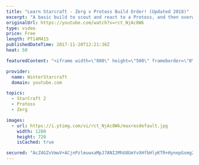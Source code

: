 ```yaml
---
title: "Learn Starcraft - Zerg v Protoss Build Order! (Updated 2018)"
excerpt: "A basic build to scout and react to a Protoss, and then overwhelm them with the swarm! Meant for lower level players looking for direction, not higher level looking for the dankest meta. -- Watch live at https://www.twitch.tv/wintergaming"
originalUrl: https://youtube.com/watch?v=rct_NjAc8Wk
type: video
price: Free
length: PT14M41S
publishedDateTime: 2017-11-20T12:21:36Z
heat: 50

featuredContent: "<iframe width=\"800\" height=\"500\" frameborder=\"0\" src=\"https://www.youtube.com/embed/rct_NjAc8Wk\" allow=\"accelerometer; autoplay; encrypted-media; gyroscope; picture-in-picture\" allowfullscreen></iframe>"

provider:
  name: WinterStarcraft
  domain: youtube.com

topics:
  - StarCraft 2
  - Protoss
  - Zerg

images:
  - url: https://i.ytimg.com/vi/rct_NjAc8Wk/maxresdefault.jpg
    width: 1280
    height: 720
    isCached: true

secured: "AcZ4GZvVmwV+ACjnPzlmuwxaMpJ7ANI2MhU8GmYvXHfbHlyKTR+HynepGxmgZ91Gy3TPU0nv0KgBV7FrkUkOABQTMsYsIPqM3Gds74G0xuseY5i++WCC6b0Qfc/sct/bZYJfkcKRa1Z1RMxWpIXbwt1hjwkA/rhWy3cRKhMDSRcSR0jz1mNGp77OePpKZPNa/DE3NLrSLGhE5H8Lnuq0aB6FDNdo+yjnhtfEE3oE0J9bE9XykW4loNUbcyKyQttFGilas9WwFJe1ZukTNStoYcfypz6haWP6GDnoeS5oxBqAfyGKqKzqQIXkGYlDuB/BXG++/r/slqa3LzI5ntQ0pw/LJpZgcTqEEG3DYhr3kRv+EzcFKsHxMD9s9Vpi2f/HIIyZG2DAtozgBdFlHUpD9rXPy2li7AoQnQW4Eaym6GA=;rcK5ZKpB/iMFdyQcBi9oWg=="
---
```


